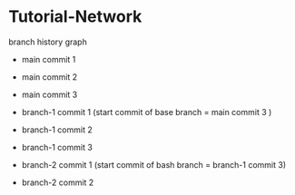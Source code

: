 # Tutorial-Network
 branch history graph

- main commit 1
- main commit 2
- main commit 3








- branch-1 commit 1 (start commit of base branch = main commit 3 )
- branch-1 commit 2 
- branch-1 commit 3



- branch-2 commit 1 (start commit of bash branch = branch-1 commit 3)
- branch-2 commit 2